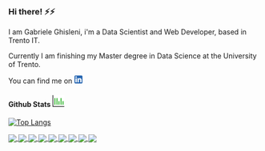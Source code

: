 ### Hi there! ⚡⚡

I am Gabriele Ghisleni, i'm a Data Scientist and Web Developer, based in Trento IT.

Currently I am finishing my Master degree in Data Science at the University of Trento.

You can find me on [![LinkedIn][1.2]][1] 

<!-- 
#### Tools & Programming Languagues ![tools](https://raw.githubusercontent.com/GabrieleGhisleni/GabrieleGhisleni/main/icons/tools_24.png)

![image](https://raw.githubusercontent.com/GabrieleGhisleni/GabrieleGhisleni/98bf59fd027cf34c98811c66a7ddc89d60a448cb/icons/python.svg)
![image](https://raw.githubusercontent.com/GabrieleGhisleni/GabrieleGhisleni/e235e0cfb35f391ed88b646b26a141967959080d/icons/javascript.svg)
![image](https://raw.githubusercontent.com/GabrieleGhisleni/GabrieleGhisleni/cbcd94f3652494f75c71bf23245a21677d7a55d7/icons/react.svg) -->


#### Github Stats  ![stats](https://raw.githubusercontent.com/GabrieleGhisleni/GabrieleGhisleni/main/icons/stats_24.png)

[![Top Langs](https://github-readme-stats.vercel.app/api/top-langs/?username=GabrieleGhisleni&layout=compact&langs_count=10&hide=Jupyter%20Notebook,HTML&theme=gruvbox_light&show_icons=true)](https://github.com/GabrieleGhisleni)


<!-- [![wakatime stats](https://github-readme-stats.vercel.app/api/wakatime?username=GabrieleGhisleni&layout=compact&theme=gruvbox_light)](https://wakatime.com/@GabrieleGhisleni)
 -->
 
 
<a href="https://github.com/GabrieleGhisleni/EnergyProject">
  <img align="center" src="https://github-readme-stats.vercel.app/api/pin/?username=GabrieleGhisleni&repo=EnergyProject&theme=gruvbox_light&show_icons=true" />
</a>

<a href="https://github.com/GabrieleGhisleni/ImageRetrival-ConvNN">
  <img align="center" src="https://github-readme-stats.vercel.app/api/pin/?username=GabrieleGhisleni&repo=ImageRetrival-ConvNN&theme=gruvbox_light&show_icons=true" />
</a>

<a href="https://github.com/GabrieleGhisleni/Economies-DjangoReact-App">
  <img align="center" src="https://github-readme-stats.vercel.app/api/pin/?username=GabrieleGhisleni&repo=Economies-DjangoReact-App&theme=gruvbox_light&show_icons=true" />
</a>

<a href="https://github.com/GabrieleGhisleni/Twitter-Social-Analysis">
  <img align="center" src="https://github-readme-stats.vercel.app/api/pin/?username=GabrieleGhisleni&repo=Twitter-Social-Analysis&theme=gruvbox_light&show_icons=true" />
</a>

<a href="https://github.com/GabrieleGhisleni/DeepLearning-Lab">
  <img align="center" src="https://github-readme-stats.vercel.app/api/pin/?username=GabrieleGhisleni&repo=DeepLearning-Lab&theme=gruvbox_light&show_icons=true" />
</a>

<a href="https://github.com/GabrieleGhisleni/Data-Viz ">
  <img align="center" src="https://github-readme-stats.vercel.app/api/pin/?username=GabrieleGhisleni&repo=Data-Viz &theme=gruvbox_light&show_icons=true" />
</a>

<a href="https://github.com/GabrieleGhisleni/GasolinePrices">
  <img align="center" src="https://github-readme-stats.vercel.app/api/pin/?username=GabrieleGhisleni&repo=GasolinePrices&theme=gruvbox_light&show_icons=true" />
</a>

<a href="https://github.com/GabrieleGhisleni/Conjoint-Form-Template">
  <img align="center" src="https://github-readme-stats.vercel.app/api/pin/?username=GabrieleGhisleni&repo=Conjoint-Form-Template&theme=gruvbox_light&show_icons=true" />
</a>


<a href="https://github.com/GabrieleGhisleni/GG-website">
  <img align="center" src="https://github-readme-stats.vercel.app/api/pin/?username=GabrieleGhisleni&repo=GG-website&theme=gruvbox_light&show_icons=true" />
</a>

<!-- <a href="https://github.com/GabrieleGhisleni/WebScraping-Subito.it">
  <img align="center" src="https://github-readme-stats.vercel.app/api/pin/?username=GabrieleGhisleni&repo=WebScraping-Subito.it&theme=gruvbox_light&show_icons=true" />
</a> -->



<!-- Icons -->
[1.2]: https://raw.githubusercontent.com/GabrieleGhisleni/GabrieleGhisleni/main/icons/linkedin_16x16.png?token=ARWCS6OL32Q4OIFY7U2VLD3BQ6NQE
[1]: https://www.linkedin.com/in/gabriele-ghisleni-bb553a199/ 

